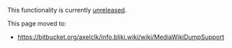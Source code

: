 This functionality is currently [unreleased](ReleaseNotes.md).



This page moved to:
  * https://bitbucket.org/axelclk/info.bliki.wiki/wiki/MediaWikiDumpSupport